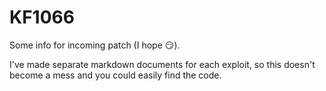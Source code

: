 # KF1066
Some info for incoming patch (I hope :smirk:).

I've made separate markdown documents for each exploit, so this doesn't become a mess and you could easily find the code.
